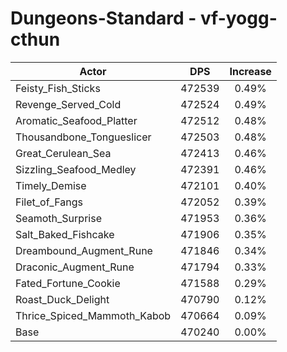 # Dungeons-Standard - vf-yogg-cthun
| Actor | DPS | Increase |
|---|:---:|:---:|
|Feisty_Fish_Sticks|472539|0.49%|
|Revenge_Served_Cold|472524|0.49%|
|Aromatic_Seafood_Platter|472512|0.48%|
|Thousandbone_Tongueslicer|472503|0.48%|
|Great_Cerulean_Sea|472413|0.46%|
|Sizzling_Seafood_Medley|472391|0.46%|
|Timely_Demise|472101|0.40%|
|Filet_of_Fangs|472052|0.39%|
|Seamoth_Surprise|471953|0.36%|
|Salt_Baked_Fishcake|471906|0.35%|
|Dreambound_Augment_Rune|471846|0.34%|
|Draconic_Augment_Rune|471794|0.33%|
|Fated_Fortune_Cookie|471588|0.29%|
|Roast_Duck_Delight|470790|0.12%|
|Thrice_Spiced_Mammoth_Kabob|470664|0.09%|
|Base|470240|0.00%|
